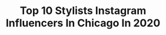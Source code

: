 ---
title: Top 10 Stylists Instagram Influencers In Chicago In 2020
description: >-
  Find top stylists Instagram influencers in Chicago in 2020. Most popular hashtags: #stylist #fashion #model #chicago.
platform: Instagram
profiles:
  - username: "marlonjuliandope"
    fullname: >-
      Marlon Julian
    location: "United States"
    followers: 29745
    engagement: 147
    commentsToLikes: 0.112958
    id: ck0w2ovw5pgz40i190h1z06kj
    verified: false
    hashtags: "#dopevibes, #flashback, #behindthescenes"
  - username: "atstasia"
    fullname: >-
      Anastasia🦋
    location: "United States"
    followers: 22084
    engagement: 618
    commentsToLikes: 0.016531
    id: ck5ch7dubq8g10i11lbvg6xp9
    verified: false
    hashtags: "#love, #sundayfunday, #power, #iwontgiveup"
  - username: "lunabott"
    fullname: >-
      Luna
    location: "United States"
    followers: 7863
    engagement: 540
    commentsToLikes: 0.085747
    id: ck0w35dlrrob40i19qkez627o
    verified: false
    hashtags: "#strikeapose, #cows, #digimon, #allweneedislove"
  - username: "auroragozmic"
    fullname: >-
      💖Aurora Gozmic💖
    location: "United States"
    followers: 16156
    engagement: 377
    commentsToLikes: 0.020792
    id: ck0vzqaujadgs0i19js2zffc3
    verified: false
    hashtags: "#you, #dragqueen, #makeup, #fashion"
  - username: "salsogroovy"
    fullname: >-
      m. sallie
    location: "United States"
    followers: 5526
    engagement: 734
    commentsToLikes: 0.096848
    id: ck6tj9umy2agf0j71x3hzfcq2
    verified: false
    hashtags: "#lookbook, #stylist, #allstarweekend, #cgdib"
  - username: "tatianaterazas"
    fullname: >-
      tati | milwaukee blogger ✨
    location: "United States"
    followers: 3741
    engagement: 1265
    commentsToLikes: 0.212870
    id: ck1399tg5k8m20i199hbx0url
    verified: false
    hashtags: "#hahaha, #getnastygal, #spookyszn, #bootseason"
  - username: "briiante"
    fullname: >-
      Briante
    location: "United States"
    followers: 18478
    engagement: 324
    commentsToLikes: 0.065627
    id: ck6uhdh148hms0j71ca1o4olm
    verified: false
    hashtags: "#nyfw2020, #skt8, #style, #sipandmarvel"
  - username: "brentonbradshaw"
    fullname: >-
      Moment Maker™️
    location: "United States"
    followers: 10029
    engagement: 712
    commentsToLikes: 0.093018
    id: ck6tjlbkp2xr70j71euf2193b
    verified: false
    hashtags: "#content, #sponsor, #paid, #letsgoplaces"
  - username: "priscillamoy"
    fullname: >-
      ✨𝒫𝑅𝐼𝒮𝒞𝐼𝐿𝐿𝒜 𝑀𝒪𝒴 ✨
    location: "United States"
    followers: 43217
    engagement: 233
    commentsToLikes: 0.094203
    id: ck0vuw6wxmfun0i198b0j1dan
    verified: false
    hashtags: "#socialdistancing, #fashion, #lvfw, #entertainmentindustry"
  - username: "elise_spicer"
    fullname: >-
      E L I S E    S P I C E R
    location: "United States"
    followers: 3839
    engagement: 1234
    commentsToLikes: 0.075499
    id: ck6trp1ry097k0j71w2cy01k6
    verified: false
    hashtags: "#hair, #nars, #letthelightin, #french"
---
